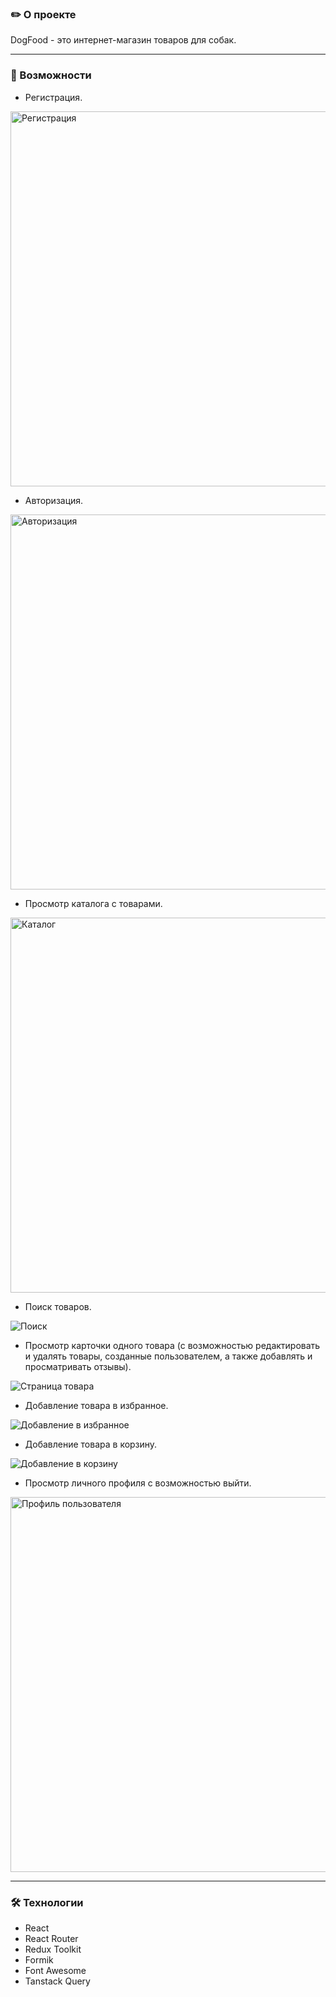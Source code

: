### :pencil2: О проекте

DogFood - это интернет-магазин товаров для собак. 

---

### :mag_right: Возможности
- Регистрация.

<img width="600" alt="Регистрация" src="https://user-images.githubusercontent.com/111277973/229758545-8d4e6113-6e5a-4157-a00a-c0483b7566ae.png">

- Авторизация.

<img width="600" alt="Авторизация" src="https://user-images.githubusercontent.com/111277973/229758769-0a4bf4ba-0032-47d4-9dc3-34dad283f657.png">

- Просмотр каталога с товарами.

<img width="600" alt="Каталог" src="https://user-images.githubusercontent.com/111277973/229758825-98a12aa9-31d2-4df7-8b9b-29ac863ef8ac.png">

- Поиск товаров.

![Поиск](https://user-images.githubusercontent.com/111277973/229759399-351dbc9b-1fe4-47c3-8265-f084a5fe6267.gif)

- Просмотр карточки одного товара (с возможностью редактировать и удалять товары, созданные пользователем, а также добавлять и просматривать отзывы).

![Страница товара](https://user-images.githubusercontent.com/111277973/229758982-2bab4fe6-1b01-405e-a2ba-dee21f26fa1e.gif)

- Добавление товара в избранное.

![Добавление в избранное](https://user-images.githubusercontent.com/111277973/229759254-9f1d50a9-cb74-4afa-b956-f4140302cfca.gif)

- Добавление товара в корзину.

![Добавление в корзину](https://user-images.githubusercontent.com/111277973/229759342-99500166-d9f7-47ee-8fb6-3f5f060ea200.gif)

- Просмотр личного профиля с возможностью выйти.
<img width="600" alt="Профиль пользователя" src="https://user-images.githubusercontent.com/111277973/229759486-3c1c4d2f-2183-460f-8a0a-3a558be2e2bd.png">

---

### :hammer_and_wrench: Технологии
- React
- React Router
- Redux Toolkit
- Formik
- Font Awesome
- Tanstack Query



<!-- # Getting Started with Create React App

This project was bootstrapped with [Create React App](https://github.com/facebook/create-react-app).

## Available Scripts

In the project directory, you can run:

### `npm start`

Runs the app in the development mode.\
Open [http://localhost:3000](http://localhost:3000) to view it in your browser.

The page will reload when you make changes.\
You may also see any lint errors in the console.

### `npm test`

Launches the test runner in the interactive watch mode.\
See the section about [running tests](https://facebook.github.io/create-react-app/docs/running-tests) for more information.

### `npm run build`

Builds the app for production to the `build` folder.\
It correctly bundles React in production mode and optimizes the build for the best performance.

The build is minified and the filenames include the hashes.\
Your app is ready to be deployed!

See the section about [deployment](https://facebook.github.io/create-react-app/docs/deployment) for more information.

### `npm run eject`

**Note: this is a one-way operation. Once you `eject`, you can't go back!**

If you aren't satisfied with the build tool and configuration choices, you can `eject` at any time. This command will remove the single build dependency from your project.

Instead, it will copy all the configuration files and the transitive dependencies (webpack, Babel, ESLint, etc) right into your project so you have full control over them. All of the commands except `eject` will still work, but they will point to the copied scripts so you can tweak them. At this point you're on your own.

You don't have to ever use `eject`. The curated feature set is suitable for small and middle deployments, and you shouldn't feel obligated to use this feature. However we understand that this tool wouldn't be useful if you couldn't customize it when you are ready for it.

## Learn More

You can learn more in the [Create React App documentation](https://facebook.github.io/create-react-app/docs/getting-started).

To learn React, check out the [React documentation](https://reactjs.org/).

### Code Splitting

This section has moved here: [https://facebook.github.io/create-react-app/docs/code-splitting](https://facebook.github.io/create-react-app/docs/code-splitting)

### Analyzing the Bundle Size

This section has moved here: [https://facebook.github.io/create-react-app/docs/analyzing-the-bundle-size](https://facebook.github.io/create-react-app/docs/analyzing-the-bundle-size)

### Making a Progressive Web App

This section has moved here: [https://facebook.github.io/create-react-app/docs/making-a-progressive-web-app](https://facebook.github.io/create-react-app/docs/making-a-progressive-web-app)

### Advanced Configuration

This section has moved here: [https://facebook.github.io/create-react-app/docs/advanced-configuration](https://facebook.github.io/create-react-app/docs/advanced-configuration)

### Deployment

This section has moved here: [https://facebook.github.io/create-react-app/docs/deployment](https://facebook.github.io/create-react-app/docs/deployment)

### `npm run build` fails to minify

This section has moved here: [https://facebook.github.io/create-react-app/docs/troubleshooting#npm-run-build-fails-to-minify](https://facebook.github.io/create-react-app/docs/troubleshooting#npm-run-build-fails-to-minify)
-->

